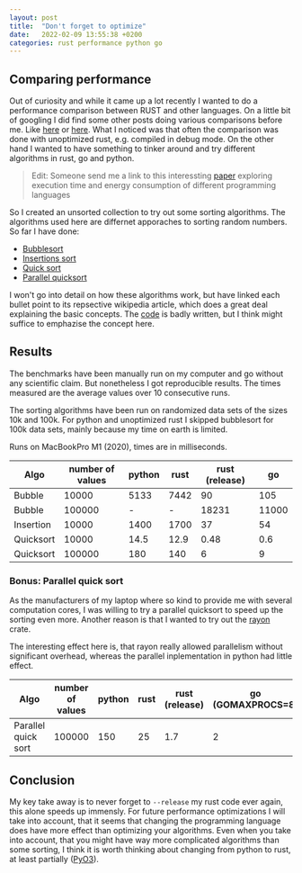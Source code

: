 ```yaml
---
layout: post
title:  "Don't forget to optimize"
date:   2022-02-09 13:55:38 +0200
categories: rust performance python go
---
```


## Comparing performance

Out of curiosity and while it came up a lot recently I wanted to do a performance comparison between RUST and other languages. On a little bit of googling I did find some other posts doing various comparisons before me. Like [here](https://marshalshi.medium.com/performance-comparison-rust-vs-pyo3-vs-python-6480709be8d) or [here](https://benchmarksgame-team.pages.debian.net/benchmarksgame/fastest/rust-go.html).  What I noticed was that often the comparison was done with unoptimized rust, e.g. compiled in debug mode.
On the other hand I wanted to have something to tinker around and try different algorithms in rust, go and python.

> Edit:
> Someone send me a link to this interessting [paper](https://greenlab.di.uminho.pt/wp-content/uploads/2017/10/sleFinal.pdf) exploring execution time and energy consumption of different programming languages

So I created an unsorted collection to try out some sorting algorithms. The algorithms used here are differnet apporaches to sorting random numbers. 
So far I have done:
- [Bubblesort](https://en.wikipedia.org/wiki/Bubble_sort)
- [Insertions sort](https://en.wikipedia.org/wiki/Insertion_sort)
- [Quick sort](https://en.wikipedia.org/wiki/Quicksort)
- [Parallel quicksort](https://en.wikipedia.org/wiki/Quicksort#Parallelization)

I won't go into detail on how these algorithms work, but have linked each bullet point to its repsective wikipedia article, which does a great deal explaining the basic concepts.
The [code](https://github.com/domtac/performance_comparison) is badly written, but I think might suffice to emphazise the concept here.


## Results

The benchmarks have been manually run on my computer and go without any scientific claim. 
But nonetheless I got reproducible results. The times measured are the average values over 10 consecutive runs. 

The sorting algorithms have been run on randomized data sets of the sizes 10k and 100k. For python and unoptimized rust I skipped bubblesort for 100k data sets, mainly because my time on earth is limited.


Runs on MacBookPro M1 (2020), times are in milliseconds.

| Algo | number of values | python | rust | rust (release) | go |    
|----|-----|----|-----|----|----|    
| Bubble | 10000 | 5133 | 7442 | 90 | 105 |    
| Bubble | 100000 | - | - | 18231 | 11000 |    
| Insertion | 10000 | 1400 | 1700 | 37 | 54 |    
| Quicksort | 10000 | 14.5 | 12.9 |  0.48 | 0.6 |    
| Quicksort | 100000 | 180 | 140 |  6 | 9 |    


### Bonus: Parallel quick sort

As the manufacturers of my  laptop where so kind to provide me with several computation cores, I was willing to try a parallel quicksort to speed up the sorting even more. Another reason is that I wanted to try out the [rayon](https://crates.io/crates/rayon/1.2.1) crate.

The interesting effect here is, that rayon really allowed parallelism without significant overhead, whereas the parallel inplementation in python had little effect.

| Algo | number of values | python | rust | rust (release) | go (GOMAXPROCS=8) |
|----|-----|----|-----|----|----|
| Parallel quick sort | 100000 | 150 | 25 | 1.7 | 2 |


## Conclusion

My key take away is to never forget to `--release` my rust code ever again, this alone speeds up immensly.
For future performance optimizations I will take into account, that it seems that changing the programming language does have more effect than optimizing your algorithms. Even when you take into account, that you might have way more complicated algorithms than some sorting, I think it is worth thinking about changing from python to rust, at least partially ([PyO3](https://github.com/PyO3/pyo3)).

